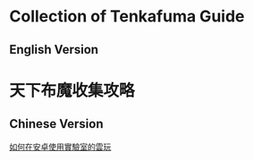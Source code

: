 # Collection of Tenkafuma Guide

## English Version

# 天下布魔收集攻略
## Chinese Version
[如何在安卓使用實驗室的雲玩](doc/cloudplay(CN).html)

